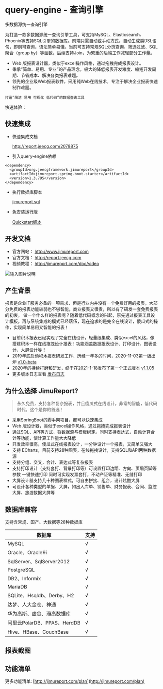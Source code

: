 # query-engine - 查询引擎
多数据源统一查询引擎

为打造一款多数据源统一查询引擎工具，可支持MySQL、Elasticsearch、Phoenix等支持SQL引擎的数据库。前端只需自动或手动方式，自动生成类DSL语句，即刻可查询，语法简单易懂。当前可支持常规SQL分页查询、筛选过滤、SQL聚合（group by）等函数，后续支持Join，为繁重的后端工作减轻部分工作量。

- Web 版报表设计器，类似于excel操作风格，通过拖拽完成报表设计。
- 秉承“简单、易用、专业”的产品理念，极大的降低报表开发难度、缩短开发周期、节省成本、解决各类报表难题。
- 领先的企业级Web报表软件，采用纯Web在线技术，专注于解决企业报表快速制作难题。

```
打造“简洁 易用 可视化 低代码”的数据查询工具
```

快速体验：


快速集成
-----------------------------------
- 快速集成文档

  http://report.jeecg.com/2078875

- 引入query-engine依赖


```
<dependency>
  <groupId>org.jeecgframework.jimureport</groupId>
  <artifactId>jimureport-spring-boot-starter</artifactId>
  <version>1.3.795</version>
</dependency>
```


- 执行数据库脚本

  [jimureport.sql](https://github.com/zhangdaiscott/JimuReport/blob/master/db "jimureport.sql")

- 免安装运行版

  [Quickstart版本](https://static.jeecg.com/files/jimureport/jimureport-quickstart.zip)


开发文档
-----------------------------------

- 官方网站： http://www.jimureport.com
- 官方文档： http://report.jeecg.com
- 视频教程： http://jimureport.com/doc/video

![输入图片说明](https://jeecgos.oss-cn-beijing.aliyuncs.com/files/jimureport_qq_qun1.png "在这里输入图片标题")


产生背景
-----------------------------------
报表是企业IT服务必备的一项需求，但是行业内并没有一个免费好用的报表，大部分免费的报表功能较弱也不够智能，商业报表又很贵，所以有了研发一套免费报表的初衷。
做一个什么样的报表呢？随着低代码概念的兴起，原先通过报表工具设计模板，再与系统集成的模式已经落伍，现在追求的是完全在线设计，傻瓜式的操作，实现简单易用又智能的报表！

- 目前积木报表已经实现了完全在线设计，轻量级集成、类似excel的风格，像搭建积木一样在线拖拽设计报表！功能涵盖数据报表设计、打印设计、图表设计、大屏设计等！
- 2019年底启动积木报表研发工作，历经一年多的时间，2020-11-03第一版出炉 [v1.0-beta](https://www.oschina.net/news/119666/jimureport-1-0-beta-released)
- 2020年的持续打磨和研发，终于在2021-1-18发布了第一个正式版本 [v1.1.05](https://www.oschina.net/news/126916/jimureport-1-1-05-released)
- 更多版本日志查看 [发布日志](http://jimureport.com/doc/log)


为什么选择 JimuReport?
-----------------------------------
>    永久免费，支持各种复杂报表，并且傻瓜式在线设计，非常的智能，低代码时代，这个是你的首选！

- 采用SpringBoot的脚手架项目，都可以快速集成
- Web 版设计器，类似于excel操作风格，通过拖拽完成报表设计
- 通过SQL、API等方式，将数据源与模板绑定。同时支持表达式，自动计算合计等功能，使计算工作量大大降低
- 开发效率很高，傻瓜式在线报表设计，一分钟设计一个报表，又简单又强大
- 支持 ECharts，目前支持28种图表，在线拖拽设计，支持SQL和API两种数据源
- 支持分组、交叉，合计、表达式等复杂报表
- 支持打印设计（支持套打、背景打印等）可设置打印边距、方向、页眉页脚等参数 一键快速打印 同时可实现发票套打，不动产证等精准、无缝打印
- 大屏设计器支持几十种图表样式，可自由拼接、组合，设计炫酷大屏
- 可设计各种类型的单据、大屏，如出入库单、销售单、财务报表、合同、监控大屏、旅游数据大屏等



数据库兼容
-----------------------------------
支持含常规、国产、大数据等28种数据库

|  数据库   |  支持   |
| --- | --- |
|   MySQL   |  √   |
|  Oracle、Oracle9i   |  √   |
|  SqlServer、SqlServer2012   |  √   |
|   PostgreSQL   |  √   |
|   DB2、Informix   |  √   |
|   MariaDB   |  √   |
|  SQLite、Hsqldb、Derby、H2   |  √   |
|   达梦、人大金仓、神通   |  √   |
|   华为高斯、虚谷、瀚高数据库   |  √   |
|   阿里云PolarDB、PPAS、HerdDB   |  √   |
|  Hive、HBase、CouchBase   |  √   |



报表截图
-----------------------------------



功能清单
-----------------------------------
更多功能清单: [http://jimureport.com/plan](http://jimureport.com/plan)






